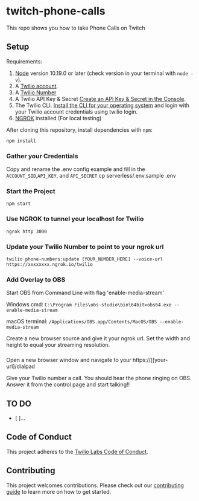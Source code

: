 # twitch-phone-calls
This repo shows you how to take Phone Calls on Twitch


## Setup

Requirements:

1. [Node](https://nodejs.org/en/download/) version 10.19.0 or later (check version in your terminal with `node -v`).
1. A [Twilio account](https://www.twilio.com/try-twilio).
1. A [Twilio Number](https://www.twilio.com/console/phone-numbers/search)
1. A Twilio API Key & Secret [Create an API Key & Secret in the Console](https://www.twilio.com/console/project/api-keys).
1. The Twilio CLI. [Install the CLI for your operating system](https://www.twilio.com/docs/twilio-cli/quickstart#install-twilio-cli) and login with your Twilio account credentials using twilio login.
1. [NGROK](https://ngrok.com/) installed (For local testing)

After cloning this repository, install dependencies with `npm`:
```
npm install
```

### Gather your Credentials
Copy and rename the .env config example and fill in the `ACCOUNT_SID`,`API_KEY`, and `API_SECRET`
cp serverless/.env.sample .env

### Start the Project
```
npm start
```
### Use NGROK to tunnel your localhost for Twilio
```
ngrok http 3000
```

### Update your Twilio Number to point to your ngrok url
```
twilio phone-numbers:update [YOUR_NUMBER_HERE] --voice-url  https://xxxxxxxx.ngrok.io/twilio
```

### Add Overlay to OBS
Start OBS from Command Line with flag 'enable-media-stream'

Windows cmd:
```C:\Program Files\obs-studio\bin\64bit>obs64.exe --enable-media-stream```

macOS terminal:
```/Applications/OBS.app/Contents/MacOS/OBS --enable-media-stream```

Create a new browser source and give it your ngrok url. Set the width and height to equal your streaming resolution.

###
Open a new browser window and navigate to your https://[[your-url]/dialpad

Give your Twilio number a call. You should hear the phone ringing on OBS. Answer it from the control page and start talking!! 


## TO DO
- [ ]...

## Code of Conduct

This project adheres to the [Twilio Labs Code of Conduct](https://github.com/twilio-labs/.github/blob/master/CODE_OF_CONDUCT.md).

## Contributing

This project welcomes contributions. Please check out our [contributing guide](CONTRIBUTING.md) to learn more on how to get started.